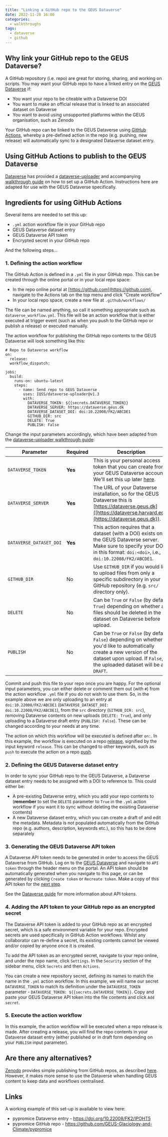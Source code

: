 ```yaml
---
title: "Linking a GitHub repo to the GEUS Dataverse"
date: 2022-11-28 16:00
categories:
  - walkthroughs
tags: 
  - dataverse
  - github
---
```


## Why link your GitHub repo to the GEUS Dataverse?
A GitHub repository (i.e. repo) are great for storing, sharing, and working on scripts. You may want your GitHub repo to have a linked entry on the [GEUS Dataverse](https://dataverse.geus.dk/) if:

- You want your repo to be citeable with a Dataverse DOI
- You want to make an official release that is linked to an associated dataset on Dataverse
- You want to avoid using unsupported platforms within the GEUS organisation, such as Zenodo

Your GitHub repo can be linked to the GEUS Dataverse using [GitHub Actions](https://github.com/features/actions), whereby a pre-defined action in the repo (e.g. pushing, new release) will automatically sync to a designated Dataverse dataset entry.


## Using GitHub Actions to publish to the GEUS Dataverse
[Dataverse](https://github.com/IQSS/dataverse) has provided a [dataverse-uploader](https://github.com/IQSS/dataverse-uploader) and accompanying [walkthrough guide](https://github.com/marketplace/actions/dataverse-uploader-action) on how to set up a GitHub Action. Instructions here are adapted for use with the GEUS Dataverse specifically.

## Ingredients for using GitHub Actions
Several items are needed to set this up:
- `.yml` action workflow file in your GitHub repo
- GEUS Dataverse dataset entry
- GEUS Dataverse API token
- Encrypted secret in your GitHub repo

And the following steps...

### 1. Defining the action workflow
The GitHub Action is defined in a `.yml` file in your GitHub repo. This can be created through the online portal or in your local repo space:

- In the repo online portal at [https://github.com](https://github.com), navigate to the Actions tab on the top menu and click "Create workflow"
- In your local repo space, create a new file at `.github/workflows/`

The file can be named anything, so call it something appropriate such as `dataverse_workflow.yml`. This file will be an action workflow that is either executed at trigger event (such as when you push to the GitHub repo or publish a release) or executed manually. 

The action workflow for publishing the GitHub repo contents to the GEUS Dataverse will look something like this:

```
# Repo to Dataverse workflow
on: 
  release:
  workflow_dispatch:

jobs:
  build:
    runs-on: ubuntu-latest
    steps:
      - name: Send repo to GEUS Dataverse 
        uses: IQSS/dataverse-uploader@v1.3
        with:
          DATAVERSE_TOKEN: ${{secrets.DATAVERSE_TOKEN}}
          DATAVERSE_SERVER: https://dataverse.geus.dk
          DATAVERSE_DATASET_DOI: doi:10.22008/FK2/ABCDE1
          GITHUB_DIR: src
          DELETE: True
          PUBLISH: False
```

Change the input parameters accordingly, which have been adapted from the [dataverse-uploader walkthrough guide](https://github.com/IQSS/dataverse-uploader/blob/master/README.md):

| Parameter | Required | Description                                                                                                                                                                                                                                                                                                                                                                                                                                                                    |
| --------- | -------- |--------------------------------------------------------------------------------------------------------------------------------------------------------------------------------------------------------------------------------------------------------------------------------------------------------------------------------------------------------------------------------------------------------------------------------------------------------------------------------|
| `DATAVERSE_TOKEN` | **Yes** | This is your personal access token that you can create from your GEUS Dataverse account. We'll set this up later [here](#2.-defining-the-geus-dataverse-dataset-entry). |
| `DATAVERSE_SERVER` | **Yes** | The URL of your Dataverse installation, so for the GEUS Dataverse this is [https://dataverse.geus.dk]([https://dataverse.harvard.edu](https://dataverse.geus.dk)).                                                                                                                                                                                                                                                                                                                                                                  |
| `DATAVERSE_DATASET_DOI` | **Yes** | This action requires that a dataset (with a DOI) exists on the GEUS Dataverse server. Make sure to specify your DOI in this format: `doi:<doi>`, i.e., `doi:10.22008/FK2/ABCDE1`.                                                                                                                                                                                                                                                                                                     |
| `GITHUB_DIR` | No | Use `GITHUB_DIR` if you would like to upload files from only a specific subdirectory in your GitHub repository (e.g. `src/` directory only).                                                                                                                                                                                                                                                                                                                                           |
| `DELETE` | No | Can be `True` or `False` (by default `True`) depending on whether all files should be deleted in the dataset on Dataverse before upload.                                                                                                                                                                                                                                                                                                                                       |
| `PUBLISH` | No | Can be `True` or `False` (by default `False`) depending on whether you'd like to automatically create a new version of the dataset upon upload. If `False`, the uploaded dataset will be a `DRAFT`.                                                                                                                                                                                                                                                                            |

Commit and push this file to your repo once you are happy. For the optional input parameters, you can either delete or comment them out (with `#`) from the action workflow `.yml` file if you do not wish to use them. So, in the example above we are only uploading to an entry at `doi:10.22008/FK2/ABCDE1` (`DATAVERSE_DATASET_DOI: doi:10.22008/FK2/ABCDE1`), from the `src` directory (`GITHUB_DIR: src`), removing Dataverse contents on new uploads (`DELETE: True`), and only uploading to a Dataverse draft entry (`PUBLISH: False`). These can be changed according to your needs at any time.

The action on which this workflow will be executed is defined after `on:`. In this example, the workflow is executed on a repo [release](https://docs.github.com/en/repositories/releasing-projects-on-github/managing-releases-in-a-repository), signified by the input keyword `release`. This can be changed to other keywords, such as `push` to execute the action on a repo [push](https://github.com/git-guides/git-push).


### 2. Defining the GEUS Dataverse dataset entry
In order to sync your GitHub repo to the GEUS Dataverse, a Dataverse dataset entry needs to be assigned with a DOI to reference to. This could either be:

- A pre-existing Dataverse entry, which you add your repo contents to (**remember** to set the `DELETE` parameter to `True` in the `.yml` action workflow if you want it to sync without deleting the exisiting Dataverse contents) 
- A new Dataverse dataset entry, which you can create a draft of and edit the metadata. Metadata is not populated automatically from the GitHub repo (e.g. authors, description, keywords etc.), so this has to be done separately


### 3. Generating the GEUS Dataverse API token
A Dataverse API token needs to be generated in order to access the GEUS Dataverse from GitHub. Log on to the [GEUS Dataverse](https://dataverse.geus.dk/loginpage.xhtml?redirectPage=%2Fdataverse.xhtml) and navigate to `API token` through the header menu on the portal. An API token should be automatically generated when you navigate to this page, or can be generated by clicking `Create token` or `Recreate token`. Make a copy of this API token for the [next step](#adding-the-api-token-to-your-github-repo-as-an-encrypted-secret).

See the [Dataverse guide](https://guides.dataverse.org/en/latest/user/account.html#how-to-create-your-api-token) for more information about API tokens.


### 4. Adding the API token to your GitHub repo as an encrypted secret 
The Dataverse API token is added to your GitHub repo as an encrypted secret, which is a safe environment variable for your repo. Encrypted secrets are used specifically in GitHub Action workflows. Whilst any collaborator can re-define a secret, its existing contents cannot be viewed and/or copied by anyone once it is created.

To add the API token as an encrypted secret, navigate to your repo online, and under the repo name, click `Settings`. In the `Security` section of the sidebar menu, click `Secrets` and then `Actions`. 

You can create a new repository secret, defining its names to match the name in the `.yml` action workflow. In this example, we will name our secret `DATAVERSE_TOKEN` to match its definition under the `DATAVERSE_TOKEN` parameter - `DATAVERSE_TOKEN: ${{secrets.DATAVERSE_TOKEN}}`. Copy and paste your GEUS Dataverse API token into the file contents and click `Add secret`.


### 5. Execute the action workflow
In this example, the action workflow will be executed when a repo release is made. After creating a release, you will find the repo contents in your Dataverse dataset entry (either published or in draft form depending on your `PUBLISH` input parameter).


## Are there any alternatives?
[Zenodo](https://zenodo.org) provides simple publishing from GitHub repos, as described [here](https://docs.github.com/en/repositories/archiving-a-github-repository/referencing-and-citing-content). However, it makes more sense to use the Dataverse when handling GEUS content to keep data and workflows centralised.


## Links
A working example of this set-up is available to view here:
- pypromice Dataverse entry - https://doi.org/10.22008/FK2/IPOHT5
- pypromice GitHub repo - https://github.com/GEUS-Glaciology-and-Climate/pypromice
